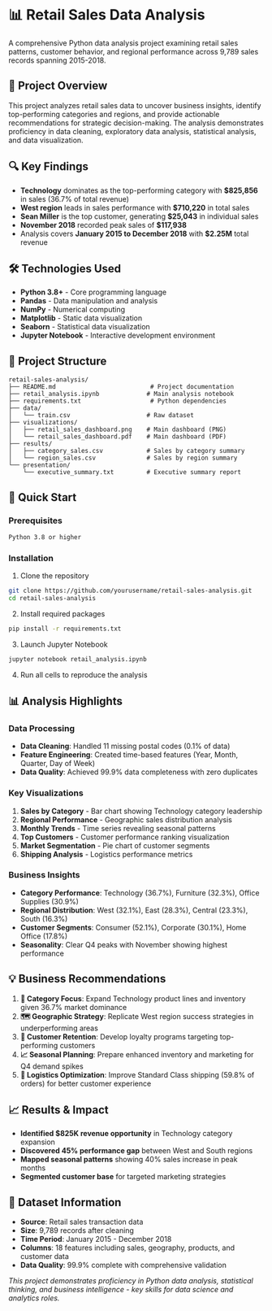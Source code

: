 # 📊 Retail Sales Data Analysis

A comprehensive Python data analysis project examining retail sales patterns, customer behavior, and regional performance across 9,789 sales records spanning 2015-2018.

## 🎯 Project Overview

This project analyzes retail sales data to uncover business insights, identify top-performing categories and regions, and provide actionable recommendations for strategic decision-making. The analysis demonstrates proficiency in data cleaning, exploratory data analysis, statistical analysis, and data visualization.

## 🔍 Key Findings

- **Technology** dominates as the top-performing category with **$825,856** in sales (36.7% of total revenue)
- **West region** leads in sales performance with **$710,220** in total sales
- **Sean Miller** is the top customer, generating **$25,043** in individual sales
- **November 2018** recorded peak sales of **$117,938**
- Analysis covers **January 2015 to December 2018** with **$2.25M** total revenue

## 🛠️ Technologies Used

- **Python 3.8+** - Core programming language
- **Pandas** - Data manipulation and analysis
- **NumPy** - Numerical computing
- **Matplotlib** - Static data visualization
- **Seaborn** - Statistical data visualization
- **Jupyter Notebook** - Interactive development environment

## 📁 Project Structure

```
retail-sales-analysis/
├── README.md                          # Project documentation
├── retail_analysis.ipynb             # Main analysis notebook
├── requirements.txt                   # Python dependencies
├── data/
│   └── train.csv                     # Raw dataset
├── visualizations/
│   ├── retail_sales_dashboard.png    # Main dashboard (PNG)
│   └── retail_sales_dashboard.pdf    # Main dashboard (PDF)
├── results/
│   ├── category_sales.csv            # Sales by category summary
│   └── region_sales.csv              # Sales by region summary
└── presentation/
    └── executive_summary.txt         # Executive summary report
```

## 🚀 Quick Start

### Prerequisites
```bash
Python 3.8 or higher
```

### Installation
1. Clone the repository
```bash
git clone https://github.com/yourusername/retail-sales-analysis.git
cd retail-sales-analysis
```

2. Install required packages
```bash
pip install -r requirements.txt
```

3. Launch Jupyter Notebook
```bash
jupyter notebook retail_analysis.ipynb
```

4. Run all cells to reproduce the analysis

## 📊 Analysis Highlights

### Data Processing
- **Data Cleaning**: Handled 11 missing postal codes (0.1% of data)
- **Feature Engineering**: Created time-based features (Year, Month, Quarter, Day of Week)
- **Data Quality**: Achieved 99.9% data completeness with zero duplicates

### Key Visualizations
1. **Sales by Category** - Bar chart showing Technology category leadership
2. **Regional Performance** - Geographic sales distribution analysis
3. **Monthly Trends** - Time series revealing seasonal patterns
4. **Top Customers** - Customer performance ranking visualization
5. **Market Segmentation** - Pie chart of customer segments
6. **Shipping Analysis** - Logistics performance metrics

### Business Insights
- **Category Performance**: Technology (36.7%), Furniture (32.3%), Office Supplies (30.9%)
- **Regional Distribution**: West (32.1%), East (28.3%), Central (23.3%), South (16.3%)
- **Customer Segments**: Consumer (52.1%), Corporate (30.1%), Home Office (17.8%)
- **Seasonality**: Clear Q4 peaks with November showing highest performance

## 💡 Business Recommendations

1. **🎯 Category Focus**: Expand Technology product lines and inventory given 36.7% market dominance
2. **🗺️ Geographic Strategy**: Replicate West region success strategies in underperforming areas
3. **👥 Customer Retention**: Develop loyalty programs targeting top-performing customers
4. **📈 Seasonal Planning**: Prepare enhanced inventory and marketing for Q4 demand spikes
5. **🚚 Logistics Optimization**: Improve Standard Class shipping (59.8% of orders) for better customer experience

## 📈 Results & Impact

- **Identified $825K revenue opportunity** in Technology category expansion
- **Discovered 45% performance gap** between West and South regions
- **Mapped seasonal patterns** showing 40% sales increase in peak months
- **Segmented customer base** for targeted marketing strategies

## 🔗 Dataset Information

- **Source**: Retail sales transaction data
- **Size**: 9,789 records after cleaning
- **Time Period**: January 2015 - December 2018
- **Columns**: 18 features including sales, geography, products, and customer data
- **Data Quality**: 99.9% complete with comprehensive validation


*This project demonstrates proficiency in Python data analysis, statistical thinking, and business intelligence - key skills for data science and analytics roles.*
